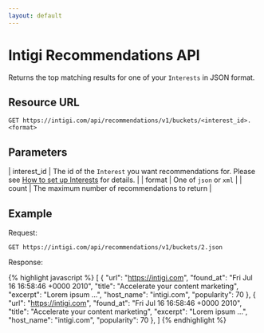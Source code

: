 ```yaml
---
layout: default
---
```


# Intigi Recommendations API

Returns the top matching results for one of your `Interests` in JSON format.

## Resource URL

`GET https://intigi.com/api/recommendations/v1/buckets/<interest_id>.<format>`

## Parameters

| interest_id | The id of the `Interest` you want recommendations for. Please see [How to set up Interests](/) for details. |
| format | One of `json` or `xml` |
| count | The maximum number of recommendations to return |

## Example

Request:

`GET https://intigi.com/api/recommendations/v1/buckets/2.json`

Response:

{% highlight javascript %}
[
  {
    "url": "https://intigi.com",
    "found_at": "Fri Jul 16 16:58:46 +0000 2010",
    "title": "Accelerate your content marketing",
    "excerpt": "Lorem ipsum ...",
    "host_name": "intigi.com",
    "popularity": 70
  },
  {
    "url": "https://intigi.com",
    "found_at": "Fri Jul 16 16:58:46 +0000 2010",
    "title": "Accelerate your content marketing",
    "excerpt": "Lorem ipsum ...",
    "host_name": "intigi.com",
    "popularity": 70
  },
]
{% endhighlight %}
